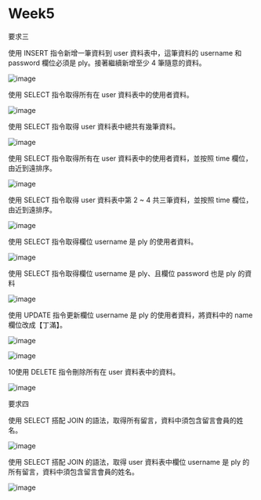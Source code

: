 # Week5
要求三

使用 INSERT 指令新增一筆資料到 user 資料表中，這筆資料的 username 和password 欄位必須是 ply。接著繼續新增至少 4 筆隨意的資料。

![image](https://user-images.githubusercontent.com/76677263/112241027-6dc30080-8c84-11eb-8f5e-7f2b24201b4a.png)

使用 SELECT 指令取得所有在 user 資料表中的使用者資料。

![image](https://user-images.githubusercontent.com/76677263/112241027-6dc30080-8c84-11eb-8f5e-7f2b24201b4a.png)

使用 SELECT 指令取得 user 資料表中總共有幾筆資料。

![image](https://user-images.githubusercontent.com/76677263/112241194-bb3f6d80-8c84-11eb-9438-962824bd0a94.png)

使用 SELECT 指令取得所有在 user 資料表中的使用者資料，並按照 time 欄位，由近到遠排序。

![image](https://user-images.githubusercontent.com/76677263/112241210-c6929900-8c84-11eb-9a29-7d12c369a076.png)

使用 SELECT 指令取得 user 資料表中第 2 ~ 4 共三筆資料，並按照 time 欄位，由近到遠排序。

![image](https://user-images.githubusercontent.com/76677263/112241223-cf836a80-8c84-11eb-9f27-a7fcc22dc6f7.png)

使用 SELECT 指令取得欄位 username 是 ply 的使用者資料。

![image](https://user-images.githubusercontent.com/76677263/112241237-d5794b80-8c84-11eb-8061-afbf34e846b8.png)

使用 SELECT 指令取得欄位 username 是 ply、且欄位 password 也是 ply 的資料

![image](https://user-images.githubusercontent.com/76677263/112241310-f641a100-8c84-11eb-9f33-cf9a32b106f9.png)

使用 UPDATE 指令更新欄位 username 是 ply 的使用者資料，將資料中的 name 欄位改成【丁滿】。

![image](https://user-images.githubusercontent.com/76677263/112241320-fd68af00-8c84-11eb-8fcc-9b51ac428128.png)

![image](https://user-images.githubusercontent.com/76677263/112241339-05c0ea00-8c85-11eb-9c85-2e54032ffbff.png)

10使用 DELETE 指令刪除所有在 user 資料表中的資料。

![image](https://user-images.githubusercontent.com/76677263/112241353-0ce7f800-8c85-11eb-9e13-b1e081dbbe38.png)

要求四

使用 SELECT 搭配 JOIN 的語法，取得所有留言，資料中須包含留言會員的姓名。

![image](https://user-images.githubusercontent.com/76677263/112241375-1709f680-8c85-11eb-936f-01d17d430f1f.png)

使用 SELECT 搭配 JOIN 的語法，取得 user 資料表中欄位 username 是 ply 的所有留言，資料中須包含留言會員的姓名。

![image](https://user-images.githubusercontent.com/76677263/112241391-1ec99b00-8c85-11eb-93de-42e423cf572e.png)

